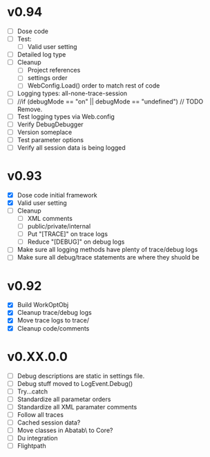 # v0.94

* [ ] Dose code
* [ ] Test:
  * [ ] Valid user setting
* [ ] Detailed log type
* [ ] Cleanup
  * [ ] Project references
  * [ ] settings order
  * [ ] WebConfig.Load() order to match rest of code

* [ ] Logging types: all-none-trace-session
* [ ] //if (debugMode == "on" || debugMode == "undefined") // TODO Remove.
* [ ] Test logging types via Web.config
* [ ] Verify DebugDebugger
* [ ] Version someplace
* [ ] Test parameter options
* [ ] Verify all session data is being logged

# v0.93

* [X] Dose code initial framework
* [X] Valid user setting
* [ ] Cleanup
  * [ ] XML comments
  * [ ] public/private/internal
  * [ ] Put "[TRACE]" on trace logs
  * [ ] Reduce "[DEBUG]" on debug logs
* [ ] Make sure all logging methods have plenty of trace/debug logs
* [ ] Make sure all debug/trace statements are where they shuold be

# v0.92

* [X] Build WorkOptObj
* [X] Cleanup trace/debug logs
* [X] Move trace logs to trace/
* [X] Cleanup code/comments

# v0.XX.0.0

* [ ] Debug descriptions are static in settings file.
* [ ] Debug stuff moved to LogEvent.Debug()
* [ ] Try...catch
* [ ] Standardize all parametar orders
* [ ] Standardize all XML paramater comments
* [ ] Follow all traces
* [ ] Cached session data?
* [ ] Move classes in Abatab\ to Core\?
* [ ] Du integration
* [ ] Flightpath

